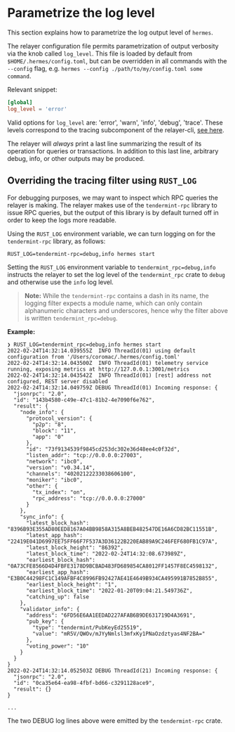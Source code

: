 # Parametrize the log level

This section explains how to parametrize the log output level of `hermes`.

The relayer configuration file permits parametrization of output verbosity via
the knob called `log_level`. This file is loaded by default from
`$HOME/.hermes/config.toml`, but can be overridden in all commands with the
`--config` flag, e.g. `hermes --config ./path/to/my/config.toml some command`.

Relevant snippet:

```toml
[global]
log_level = 'error'
```

Valid options for `log_level` are: 'error', 'warn', 'info', 'debug', 'trace'.
These levels correspond to the tracing subcomponent of the relayer-cli,
[see here](https://docs.rs/tracing-core/0.1.17/tracing_core/struct.Level.html).

The relayer will *always* print a last line summarizing the result of its
operation for queries or transactions. In addition to this last line, arbitrary
debug, info, or other outputs may be produced.

## Overriding the tracing filter using `RUST_LOG`

For debugging purposes, we may want to inspect which RPC queries the relayer is
making. The relayer makes use of the `tendermint-rpc` library to issue RPC
queries, but the output of this library is by default turned off in order to
keep the logs more readable.

Using the `RUST_LOG` environment variable, we can turn logging on for the
`tendermint-rpc` library, as follows:

    RUST_LOG=tendermint-rpc=debug,info hermes start

Setting the `RUST_LOG` environment variable to `tendermint_rpc=debug,info`
instructs the relayer to set the log level of the `tendermint_rpc` crate to
`debug` and otherwise use the `info` log level.

> **Note:** While the `tendermint-rpc` contains a dash in its name, the logging
> filter expects a module name, which can only contain alphanumeric characters
> and underscores, hence why the filter above is written `tendermint_rpc=debug`.

**Example:**

    ❯ RUST_LOG=tendermint_rpc=debug,info hermes start
    2022-02-24T14:32:14.039555Z  INFO ThreadId(01) using default configuration from '/Users/coromac/.hermes/config.toml'
    2022-02-24T14:32:14.043500Z  INFO ThreadId(01) telemetry service running, exposing metrics at http://127.0.0.1:3001/metrics
    2022-02-24T14:32:14.043542Z  INFO ThreadId(01) [rest] address not configured, REST server disabled
    2022-02-24T14:32:14.049759Z DEBUG ThreadId(01) Incoming response: {
      "jsonrpc": "2.0",
      "id": "143b4580-c49e-47c1-81b2-4e7090f6e762",
      "result": {
        "node_info": {
          "protocol_version": {
            "p2p": "8",
            "block": "11",
            "app": "0"
          },
          "id": "73f9134539f9845cd253dc302e36d48ee4c0f32d",
          "listen_addr": "tcp://0.0.0.0:27003",
          "network": "ibc0",
          "version": "v0.34.14",
          "channels": "40202122233038606100",
          "moniker": "ibc0",
          "other": {
            "tx_index": "on",
            "rpc_address": "tcp://0.0.0.0:27000"
          }
        },
        "sync_info": {
          "latest_block_hash": "8396B93E355AD80EED8167A04BB9858A315A8BEB482547DE16A6CD82BC11551B",
          "latest_app_hash": "22419E041D6997EE75FF66F7F537A3D36122B220EAB89A9C246FEF680FB1C97A",
          "latest_block_height": "86392",
          "latest_block_time": "2022-02-24T14:32:08.673989Z",
          "earliest_block_hash": "0A73CFE8566D4D4FBFE3178D9BCBAD483FD689854CA8012FF1457F8EC4598132",
          "earliest_app_hash": "E3B0C44298FC1C149AFBF4C8996FB92427AE41E4649B934CA495991B7852B855",
          "earliest_block_height": "1",
          "earliest_block_time": "2022-01-20T09:04:21.549736Z",
          "catching_up": false
        },
        "validator_info": {
          "address": "6FD56E6AA1EEDAD227AFAB6B9DE631719D4A3691",
          "pub_key": {
            "type": "tendermint/PubKeyEd25519",
            "value": "mR5V/QWOv/mJYyNmlsl3mfxKy1PNaOzdztyas4NF2BA="
          },
          "voting_power": "10"
        }
      }
    }
    2022-02-24T14:32:14.052503Z DEBUG ThreadId(21) Incoming response: {
      "jsonrpc": "2.0",
      "id": "0ca35e64-ea98-4fbf-bd66-c3291128ace9",
      "result": {}
    }

    ...

The two DEBUG log lines above were emitted by the `tendermint-rpc` crate.
